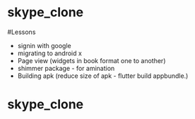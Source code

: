 # skype_clone

#Lessons 
- signin with google
- migrating to android x
- Page view (widgets in book format one to another)
- shimmer package - for amination
- Building apk (reduce size of apk - flutter build appbundle.)
# skype_clone
